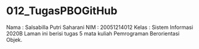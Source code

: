 # 012_TugasPBOGitHub
Nama    : Salsabilla Putri Saharani
NIM     : 20051214012
Kelas   : Sistem Informasi 2020B
Laman ini berisi tugas 5 mata kuliah Pemrograman Berorientasi Objek.
